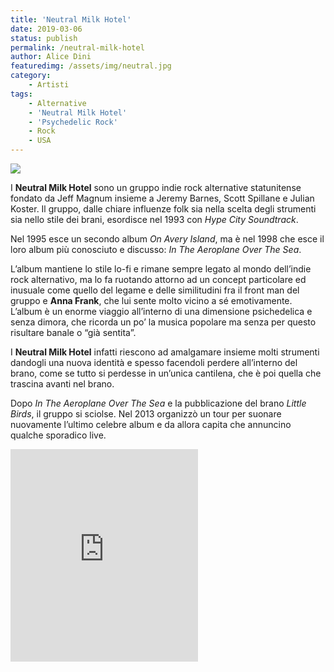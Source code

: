 ```yaml
---
title: 'Neutral Milk Hotel'
date: 2019-03-06
status: publish
permalink: /neutral-milk-hotel
author: Alice Dini
featuredimg: /assets/img/neutral.jpg
category:
    - Artisti
tags:
    - Alternative
    - 'Neutral Milk Hotel'
    - 'Psychedelic Rock'
    - Rock
    - USA
---
```

![](/assets/img/neutral.jpg)

I **Neutral Milk Hotel** sono un gruppo indie rock alternative statunitense fondato da Jeff Magnum insieme a Jeremy Barnes, Scott Spillane e Julian Koster. Il gruppo, dalle chiare influenze folk sia nella scelta degli strumenti sia nello stile dei brani, esordisce nel 1993 con *Hype City Soundtrack*.

Nel 1995 esce un secondo album *On Avery Island*, ma è nel 1998 che esce il loro album più conosciuto e discusso: *In The Aeroplane Over The Sea*.

L’album mantiene lo stile lo-fi e rimane sempre legato al mondo dell’indie rock alternativo, ma lo fa ruotando attorno ad un concept particolare ed inusuale come quello del legame e delle similitudini fra il front man del gruppo e **Anna Frank**, che lui sente molto vicino a sé emotivamente. L’album è un enorme viaggio all’interno di una dimensione psichedelica e senza dimora, che ricorda un po’ la musica popolare ma senza per questo risultare banale o “già sentita”.

I **Neutral Milk Hotel** infatti riescono ad amalgamare insieme molti strumenti dandogli una nuova identità e spesso facendoli perdere all’interno del brano, come se tutto si perdesse in un’unica cantilena, che è poi quella che trascina avanti nel brano.

Dopo *In The Aeroplane Over The Sea* e la pubblicazione del brano *Little Birds*, il gruppo si sciolse. Nel 2013 organizzò un tour per suonare nuovamente l’ultimo celebre album e da allora capita che annuncino qualche sporadico live.

<iframe frameborder="0" height="340" src="http://open.spotify.com/embed/user/h88a2wskowssdjog4i9abfbix/playlist/0bB3ofP0K731ITTimPBN8g" width="300"><span class="mce_SELRES_start" data-mce-type="bookmark" style="display: inline-block; width: 0px; overflow: hidden; line-height: 0;">﻿</span></iframe>
